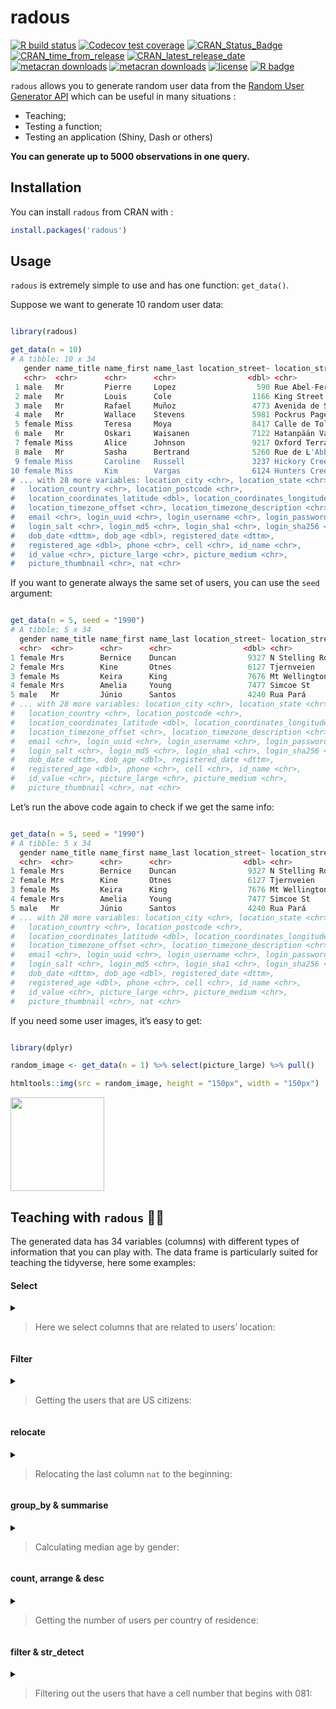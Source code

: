 
<!-- README.md is generated from README.Rmd. Please edit that file -->

# radous

<!-- badges: start -->

[![R build
status](https://github.com/feddelegrand7/radous/workflows/R-CMD-check/badge.svg)](https://github.com/feddelegrand7/radous/actions)
[![Codecov test
coverage](https://codecov.io/gh/feddelegrand7/radous/branch/master/graph/badge.svg)](https://codecov.io/gh/feddelegrand7/radous?branch=master)
[![CRAN\_Status\_Badge](https://www.r-pkg.org/badges/version/radous)](https://cran.r-project.org/package=radous)
[![CRAN\_time\_from\_release](https://www.r-pkg.org/badges/ago/radous)](https://cran.r-project.org/package=radous)
[![CRAN\_latest\_release\_date](https://www.r-pkg.org/badges/last-release/radous)](https://cran.r-project.org/package=radous)
[![metacran
downloads](https://cranlogs.r-pkg.org/badges/radous)](https://cran.r-project.org/package=radous)
[![metacran
downloads](https://cranlogs.r-pkg.org/badges/grand-total/radous)](https://cran.r-project.org/package=radous)
[![license](https://img.shields.io/github/license/mashape/apistatus.svg)](https://choosealicense.com/licenses/mit/)
[![R
badge](https://img.shields.io/badge/Build%20with-♥%20and%20R-peru)](https://github.com/feddelegrand7/radous)
<!-- badges: end -->

`radous` allows you to generate random user data from the [Random User
Generator API](https://randomuser.me/) which can be useful in many
situations :

  - Teaching;
  - Testing a function;
  - Testing an application (Shiny, Dash or others)

**You can generate up to 5000 observations in one query.**

## Installation

You can install `radous` from CRAN with : 

``` r
install.packages('radous')
```

## Usage

`radous` is extremely simple to use and has one function: `get_data()`.

Suppose we want to generate 10 random user data:

``` r

library(radous)

get_data(n = 10)
# A tibble: 10 x 34
   gender name_title name_first name_last location_street~ location_street~
   <chr>  <chr>      <chr>      <chr>                <dbl> <chr>           
 1 male   Mr         Pierre     Lopez                  590 Rue Abel-Ferry  
 2 male   Mr         Louis      Cole                  1166 King Street     
 3 male   Mr         Rafael     Muñoz                 4773 Avenida de Sala~
 4 male   Mr         Wallace    Stevens               5981 Pockrus Page Rd 
 5 female Miss       Teresa     Moya                  8417 Calle de Toledo 
 6 male   Mr         Oskari     Waisanen              7122 Hatanpään Valta~
 7 female Miss       Alice      Johnson               9217 Oxford Terrace  
 8 male   Mr         Sasha      Bertrand              5260 Rue de L'Abbé-G~
 9 female Miss       Caroline   Russell               3237 Hickory Creek Dr
10 female Miss       Kim        Vargas                6124 Hunters Creek Dr
# ... with 28 more variables: location_city <chr>, location_state <chr>,
#   location_country <chr>, location_postcode <chr>,
#   location_coordinates_latitude <dbl>, location_coordinates_longitude <dbl>,
#   location_timezone_offset <chr>, location_timezone_description <chr>,
#   email <chr>, login_uuid <chr>, login_username <chr>, login_password <chr>,
#   login_salt <chr>, login_md5 <chr>, login_sha1 <chr>, login_sha256 <chr>,
#   dob_date <dttm>, dob_age <dbl>, registered_date <dttm>,
#   registered_age <dbl>, phone <chr>, cell <chr>, id_name <chr>,
#   id_value <chr>, picture_large <chr>, picture_medium <chr>,
#   picture_thumbnail <chr>, nat <chr>
```

If you want to generate always the same set of users, you can use the
`seed` argument:

``` r

get_data(n = 5, seed = "1990")
# A tibble: 5 x 34
  gender name_title name_first name_last location_street~ location_street~
  <chr>  <chr>      <chr>      <chr>                <dbl> <chr>           
1 female Mrs        Bernice    Duncan                9327 N Stelling Rd   
2 female Mrs        Kine       Otnes                 6127 Tjernveien      
3 female Ms         Keira      King                  7676 Mt Wellington H~
4 female Mrs        Amelia     Young                 7477 Simcoe St       
5 male   Mr         Júnio      Santos                4240 Rua Pará        
# ... with 28 more variables: location_city <chr>, location_state <chr>,
#   location_country <chr>, location_postcode <chr>,
#   location_coordinates_latitude <dbl>, location_coordinates_longitude <dbl>,
#   location_timezone_offset <chr>, location_timezone_description <chr>,
#   email <chr>, login_uuid <chr>, login_username <chr>, login_password <chr>,
#   login_salt <chr>, login_md5 <chr>, login_sha1 <chr>, login_sha256 <chr>,
#   dob_date <dttm>, dob_age <dbl>, registered_date <dttm>,
#   registered_age <dbl>, phone <chr>, cell <chr>, id_name <chr>,
#   id_value <chr>, picture_large <chr>, picture_medium <chr>,
#   picture_thumbnail <chr>, nat <chr>
```

Let’s run the above code again to check if we get the same info:

``` r

get_data(n = 5, seed = "1990")
# A tibble: 5 x 34
  gender name_title name_first name_last location_street~ location_street~
  <chr>  <chr>      <chr>      <chr>                <dbl> <chr>           
1 female Mrs        Bernice    Duncan                9327 N Stelling Rd   
2 female Mrs        Kine       Otnes                 6127 Tjernveien      
3 female Ms         Keira      King                  7676 Mt Wellington H~
4 female Mrs        Amelia     Young                 7477 Simcoe St       
5 male   Mr         Júnio      Santos                4240 Rua Pará        
# ... with 28 more variables: location_city <chr>, location_state <chr>,
#   location_country <chr>, location_postcode <chr>,
#   location_coordinates_latitude <dbl>, location_coordinates_longitude <dbl>,
#   location_timezone_offset <chr>, location_timezone_description <chr>,
#   email <chr>, login_uuid <chr>, login_username <chr>, login_password <chr>,
#   login_salt <chr>, login_md5 <chr>, login_sha1 <chr>, login_sha256 <chr>,
#   dob_date <dttm>, dob_age <dbl>, registered_date <dttm>,
#   registered_age <dbl>, phone <chr>, cell <chr>, id_name <chr>,
#   id_value <chr>, picture_large <chr>, picture_medium <chr>,
#   picture_thumbnail <chr>, nat <chr>
```

If you need some user images, it’s easy to get:

``` r

library(dplyr)

random_image <- get_data(n = 1) %>% select(picture_large) %>% pull()

htmltools::img(src = random_image, height = "150px", width = "150px")
```

<!--html_preserve-->

<img src="https://randomuser.me/api/portraits/men/23.jpg" height="150px" width="150px"/><!--/html_preserve-->

## Teaching with `radous` 👨‍🏫

The generated data has 34 variables (columns) with different types of
information that you can play with. The data frame is particularly
suited for teaching the tidyverse, here some examples:

#### Select

<details>

<summary>

> Here we select columns that are related to users’ location:

</summary>

``` r

library(tidyverse)

df <- get_data(n = 500, seed = 123)

df %>% select(contains("location"))
# A tibble: 500 x 10
   location_street~ location_street~ location_city location_state
              <dbl> <chr>            <chr>         <chr>         
 1             9120 Rua Três         Parnaíba      Roraima       
 2             3420 Armagh Street    Taupo         West Coast    
 3             7871 Hämeentie        Tyrnävä       Åland         
 4             9456 Henry Street     Kilkenny      Wexford       
 5             8290 Bulevardi        Tervo         Tavastia Prop~
 6             4794 Rue Bossuet      Lamone        Zug           
 7             1201 Richmond Road    Brighton and~ Buckinghamshi~
 8             2483 Cedar St         Beaumont      British Colum~
 9              659 Vatan Cd         Hakkâri       Elazig        
10             4841 Bagdat Cd        Bursa         Karaman       
# ... with 490 more rows, and 6 more variables: location_country <chr>,
#   location_postcode <chr>, location_coordinates_latitude <dbl>,
#   location_coordinates_longitude <dbl>, location_timezone_offset <chr>,
#   location_timezone_description <chr>
```

</details>

#### Filter

<details>

<summary>

> Getting the users that are US citizens:

</summary>

``` r

df %>% filter(nat == "US")
# A tibble: 25 x 34
   gender name_title name_first name_last location_street~ location_street~
   <chr>  <chr>      <chr>      <chr>                <dbl> <chr>           
 1 female Miss       Bella      Palmer                6951 First Street    
 2 male   Mr         Joseph     Gardner               8106 Eason Rd        
 3 female Mrs        Marlene    James                 4385 Spring St       
 4 male   Mr         Raymond    Day                   6389 Spring Hill Rd  
 5 male   Mr         Lester     Marshall              9574 White Oak Dr    
 6 male   Mr         Wyatt      Stevens               3341 Ash Dr          
 7 female Ms         Linda      James                 4549 Spring St       
 8 female Ms         Darlene    Lee                   4457 Hunters Creek Dr
 9 male   Mr         Nathaniel  Henderson             6333 W Pecan St      
10 male   Mr         Sean       Stephens              3079 Dogwood Ave     
# ... with 15 more rows, and 28 more variables: location_city <chr>,
#   location_state <chr>, location_country <chr>, location_postcode <chr>,
#   location_coordinates_latitude <dbl>, location_coordinates_longitude <dbl>,
#   location_timezone_offset <chr>, location_timezone_description <chr>,
#   email <chr>, login_uuid <chr>, login_username <chr>, login_password <chr>,
#   login_salt <chr>, login_md5 <chr>, login_sha1 <chr>, login_sha256 <chr>,
#   dob_date <dttm>, dob_age <dbl>, registered_date <dttm>,
#   registered_age <dbl>, phone <chr>, cell <chr>, id_name <chr>,
#   id_value <chr>, picture_large <chr>, picture_medium <chr>,
#   picture_thumbnail <chr>, nat <chr>
```

</details>

#### relocate

<details>

<summary>

> Relocating the last column `nat` to the beginning:

</summary>

``` r

df %>% relocate(nat, before = gender)
# A tibble: 500 x 34
   nat   gender name_title name_first name_last location_street~
   <chr> <chr>  <chr>      <chr>      <chr>                <dbl>
 1 BR    male   Mr         Heldo      Campos                9120
 2 NZ    female Mrs        Peyton     Jackson               3420
 3 FI    female Ms         Viivi      Ruona                 7871
 4 IE    female Mrs        Kaitlin    Steward               9456
 5 FI    female Miss       Linnea     Pulkkinen             8290
 6 CH    female Madame     Valentine  Le Gall               4794
 7 GB    female Mrs        Suzanna    Miller                1201
 8 CA    male   Mr         Antoine    Thompson              2483
 9 TR    female Miss       Latife     Kurutluo~              659
10 TR    male   Mr         Vedat      Aydan                 4841
# ... with 490 more rows, and 28 more variables: location_street_name <chr>,
#   location_city <chr>, location_state <chr>, location_country <chr>,
#   location_postcode <chr>, location_coordinates_latitude <dbl>,
#   location_coordinates_longitude <dbl>, location_timezone_offset <chr>,
#   location_timezone_description <chr>, email <chr>, login_uuid <chr>,
#   login_username <chr>, login_password <chr>, login_salt <chr>,
#   login_md5 <chr>, login_sha1 <chr>, login_sha256 <chr>, dob_date <dttm>,
#   dob_age <dbl>, registered_date <dttm>, registered_age <dbl>, phone <chr>,
#   cell <chr>, id_name <chr>, id_value <chr>, picture_large <chr>,
#   picture_medium <chr>, picture_thumbnail <chr>
```

</details>

#### group\_by & summarise

<details>

<summary>

> Calculating median age by gender:

</summary>

``` r

df %>% group_by(gender) %>% 
  summarise(median_age = median(dob_age))
`summarise()` ungrouping output (override with `.groups` argument)
# A tibble: 2 x 2
  gender median_age
  <chr>       <dbl>
1 female       51.5
2 male         49  
```

</details>

#### count, arrange & desc

<details>

<summary>

> Getting the number of users per country of residence:
> 
> </summary>

``` r
df %>% 
  count(location_country) %>% 
  arrange(desc(n))
# A tibble: 17 x 2
   location_country     n
   <chr>            <int>
 1 Ireland             36
 2 Turkey              36
 3 Spain               35
 4 Canada              34
 5 France              33
 6 Australia           32
 7 Finland             32
 8 Iran                32
 9 New Zealand         30
10 Norway              30
11 Germany             29
12 United Kingdom      26
13 United States       25
14 Netherlands         24
15 Switzerland         24
16 Brazil              22
17 Denmark             20
```

</details>

#### filter & str\_detect

<details>

<summary>

> Filtering out the users that have a cell number that begins with 081:

</summary>

``` r
df %>% select(1:3, cell) %>% 
  filter(str_detect(cell, "081"))
# A tibble: 36 x 4
   gender name_title name_first cell        
   <chr>  <chr>      <chr>      <chr>       
 1 female Mrs        Kaitlin    081-087-1612
 2 male   Mr         Jason      081-584-4669
 3 male   Mr         Arnold     081-470-7126
 4 male   Mr         Brent      081-614-3193
 5 female Mrs        Fiona      081-779-4190
 6 female Mrs        Megan      081-511-0321
 7 female Ms         Izzie      081-850-4070
 8 male   Mr         Leslie     081-172-5148
 9 male   Mr         Edgar      081-206-3946
10 female Ms         Deborah    081-984-3691
# ... with 26 more rows
```

## Code of Conduct

Please note that the radous project is released with a [Contributor Code
of
Conduct](https://contributor-covenant.org/version/2/0/CODE_OF_CONDUCT.html).
By contributing to this project, you agree to abide by its terms.
